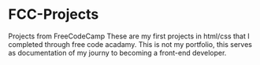 # FCC-Projects
Projects from FreeCodeCamp
These are my first projects in html/css that I completed through free code acadamy. This is not my portfolio, this serves as documentation of my journy to becoming
a front-end developer.
